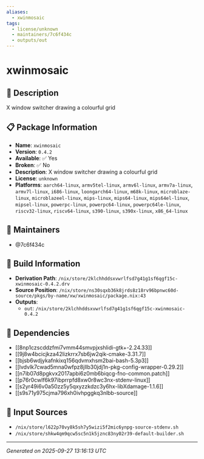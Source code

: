 ```yaml
---
aliases:
  - xwinmosaic
tags:
  - license/unknown
  - maintainers/7c6f434c
  - outputs/out
---
```


# xwinmosaic

## 📝 Description

X window switcher drawing a colourful grid

## 📋 Package Information

- **Name**: `xwinmosaic`
- **Version**: `0.4.2`
- **Available**: ✅ Yes
- **Broken**: ✅ No
- **Description**: X window switcher drawing a colourful grid
- **License**: `unknown`
- **Platforms**: `aarch64-linux`, `armv5tel-linux`, `armv6l-linux`, `armv7a-linux`, `armv7l-linux`, `i686-linux`, `loongarch64-linux`, `m68k-linux`, `microblaze-linux`, `microblazeel-linux`, `mips-linux`, `mips64-linux`, `mips64el-linux`, `mipsel-linux`, `powerpc-linux`, `powerpc64-linux`, `powerpc64le-linux`, `riscv32-linux`, `riscv64-linux`, `s390-linux`, `s390x-linux`, `x86_64-linux`
## 👥 Maintainers

- @7c6f434c


## 🔧 Build Information

- **Derivation Path**: `/nix/store/2klchhddsxvwrlfsd7g41g1sf6qgf15c-xwinmosaic-0.4.2.drv`
- **Source Position**: `/nix/store/ns30sqxb36k8jrds8z18rv96bpnwc60d-source/pkgs/by-name/xw/xwinmosaic/package.nix:43`
- **Outputs**:
  - `out`:  `/nix/store/2klchhddsxvwrlfsd7g41g1sf6qgf15c-xwinmosaic-0.4.2`

## 🔗 Dependencies

- [[8np1czscddzfmi7vmm44smvpjxshlidi-gtk+-2.24.33]]
- [[9j8w4bcicjkza42lizkrrx7sb6jw2qik-cmake-3.31.7]]
- [[bjsb6wdjykafnkixq156qdvmxhsm2bai-bash-5.3p3]]
- [[lvdvlk7cwad5mna0wfpz8jllb30jdj1n-pkg-config-wrapper-0.29.2]]
- [[n7ib07d8pgkvx2017apbi6z0mb6biqcg-fno-common.patch]]
- [[p76r0cwlf6k97ibprrpfd8xw0r8wc3nx-stdenv-linux]]
- [[s2yr49i6v0a50zz5y5qxyzzkdzc3y6hx-libXdamage-1.1.6]]
- [[s9s71y975cjma796xh0ivhpggkq3nlbb-source]]

## 📁 Input Sources

- `/nix/store/l622p70vy8k5sh7y5wizi5f2mic6ynpg-source-stdenv.sh`
- `/nix/store/shkw4qm9qcw5sc5n1k5jznc83ny02r39-default-builder.sh`

---
*Generated on 2025-09-27 13:16:13 UTC*
